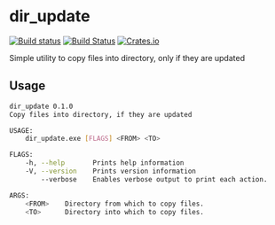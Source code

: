 # dir_update

[![Build status](https://ci.appveyor.com/api/projects/status/fd2vix6ilxkj509v/branch/master?svg=true)](https://ci.appveyor.com/project/DoumanAsh/dir-update/branch/master)
[![Build Status](https://travis-ci.org/DoumanAsh/dir_update.svg?branch=master)](https://travis-ci.org/DoumanAsh/dir_update)
[![Crates.io](https://img.shields.io/crates/v/dir_update.svg)](https://crates.io/crates/dir_update)

Simple utility to copy files into directory, only if they are updated

## Usage

```bash
dir_update 0.1.0
Copy files into directory, if they are updated

USAGE:
    dir_update.exe [FLAGS] <FROM> <TO>

FLAGS:
    -h, --help       Prints help information
    -V, --version    Prints version information
        --verbose    Enables verbose output to print each action.

ARGS:
    <FROM>    Directory from which to copy files.
    <TO>      Directory into which to copy files.
```
